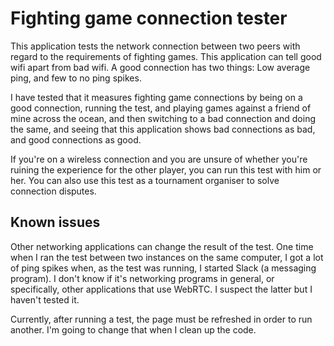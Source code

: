 
# Fighting game connection tester

This application tests the network connection between two peers with regard to
the requirements of fighting games. This application can tell good wifi apart from bad wifi.
A good connection has two things: Low average ping, and few to no ping spikes.

I have tested that it measures fighting game connections by
being on a good connection, running the test, and playing games against a friend of mine across the ocean, and then switching to a bad connection and doing the same, and seeing that this application shows bad connections as bad, and good connections as good.

If you're on a wireless connection and you are unsure of whether you're ruining the experience for the other player, you can run this test with him or her. You can also use this test as a tournament organiser to solve connection disputes.

## Known issues

Other networking applications can change the result of the test. One time when I ran the test between two instances on the same computer, I got a lot of ping spikes when, as the test was running, I started Slack (a messaging program).
I don't know if it's networking programs in general, or specifically, other applications that use WebRTC. I suspect the latter but I haven't tested it.

Currently, after running a test, the page must be refreshed in order to run another. I'm going to change that when I clean up the code.
